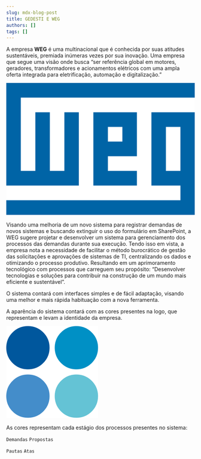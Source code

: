 ```yaml
---
slug: mdx-blog-post
title: GEDESTI E WEG
authors: []
tags: []
---
```


A empresa **WEG** é uma multinacional que é conhecida por suas atitudes sustentáveis, premiada inúmeras vezes por sua inovação. Uma empresa que segue uma visão onde busca “ser referência global em motores, geradores, transformadores e acionamentos elétricos com uma ampla oferta integrada para eletrificação, automação e digitalização.”

![Docusaurus Plushie](./weeg.png)

Visando uma melhoria de um novo sistema para registrar demandas de novos sistemas e buscando extinguir o uso do formulário em SharePoint, a WEG sugere projetar e desenvolver um sistema para gerenciamento dos processos das demandas durante sua execução. Tendo isso em vista, a empresa nota a necessidade de facilitar o método burocrático de gestão das solicitações e aprovações de sistemas de TI, centralizando os dados e otimizando o processo produtivo. Resultando em um aprimoramento tecnológico com processos que carreguem seu propósito:  “Desenvolver tecnologias e soluções para contribuir na construção de um mundo mais eficiente e sustentável”.

O sistema contará com interfaces simples e de fácil adaptação, visando uma melhor e mais rápida habituação com a nova ferramenta. 

A aparência do sistema contará com as cores presentes na logo, que representam e levam a identidade da empresa.

![Docusaurus Plushie](./atr.png)

As cores representam cada estágio dos processos presentes no sistema:

`Demandas`   `Propostas`

`Pautas`     `Atas`
